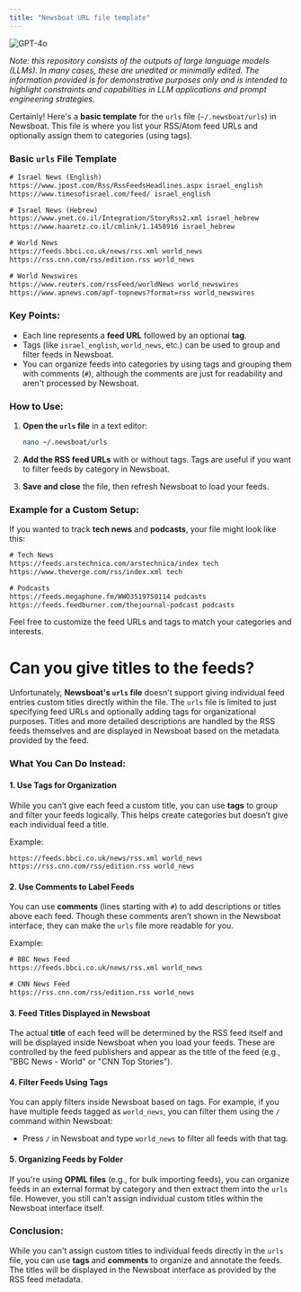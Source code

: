 ```yaml
---
title: "Newsboat URL file template"
---
```

![GPT-4o](https://img.shields.io/badge/GPT--4o-3333FF?style=for-the-badge&logo=openai&logoColor=white)



*Note: this repository consists of the outputs of large language models (LLMs). In many cases, these are unedited or minimally edited. The information provided is for demonstrative purposes only and is intended to highlight constraints and capabilities in LLM applications and prompt engineering strategies.*


Certainly! Here's a **basic template** for the `urls` file (`~/.newsboat/urls`) in Newsboat. This file is where you list your RSS/Atom feed URLs and optionally assign them to categories (using tags).

### Basic `urls` File Template

```txt
# Israel News (English)
https://www.jpost.com/Rss/RssFeedsHeadlines.aspx israel_english
https://www.timesofisrael.com/feed/ israel_english

# Israel News (Hebrew)
https://www.ynet.co.il/Integration/StoryRss2.xml israel_hebrew
https://www.haaretz.co.il/cmlink/1.1458916 israel_hebrew

# World News
https://feeds.bbci.co.uk/news/rss.xml world_news
https://rss.cnn.com/rss/edition.rss world_news

# World Newswires
https://www.reuters.com/rssFeed/worldNews world_newswires
https://www.apnews.com/apf-topnews?format=rss world_newswires
```

### Key Points:
- Each line represents a **feed URL** followed by an optional **tag**.
- Tags (like `israel_english`, `world_news`, etc.) can be used to group and filter feeds in Newsboat.
- You can organize feeds into categories by using tags and grouping them with comments (`#`), although the comments are just for readability and aren't processed by Newsboat.

### How to Use:
1. **Open the `urls` file** in a text editor:
   ```bash
   nano ~/.newsboat/urls
   ```

2. **Add the RSS feed URLs** with or without tags. Tags are useful if you want to filter feeds by category in Newsboat.

3. **Save and close** the file, then refresh Newsboat to load your feeds.

### Example for a Custom Setup:
If you wanted to track **tech news** and **podcasts**, your file might look like this:

```txt
# Tech News
https://feeds.arstechnica.com/arstechnica/index tech
https://www.theverge.com/rss/index.xml tech

# Podcasts
https://feeds.megaphone.fm/WWO3519750114 podcasts
https://feeds.feedburner.com/thejournal-podcast podcasts
```

Feel free to customize the feed URLs and tags to match your categories and interests.

# Can you give titles to the feeds?

Unfortunately, **Newsboat's `urls` file** doesn't support giving individual feed entries custom titles directly within the file. The `urls` file is limited to just specifying feed URLs and optionally adding tags for organizational purposes. Titles and more detailed descriptions are handled by the RSS feeds themselves and are displayed in Newsboat based on the metadata provided by the feed.

### What You Can Do Instead:

#### 1. **Use Tags for Organization**
While you can’t give each feed a custom title, you can use **tags** to group and filter your feeds logically. This helps create categories but doesn’t give each individual feed a title.

Example:

```txt
https://feeds.bbci.co.uk/news/rss.xml world_news
https://rss.cnn.com/rss/edition.rss world_news
```

#### 2. **Use Comments to Label Feeds**
You can use **comments** (lines starting with `#`) to add descriptions or titles above each feed. Though these comments aren’t shown in the Newsboat interface, they can make the `urls` file more readable for you.

Example:

```txt
# BBC News Feed
https://feeds.bbci.co.uk/news/rss.xml world_news

# CNN News Feed
https://rss.cnn.com/rss/edition.rss world_news
```

#### 3. **Feed Titles Displayed in Newsboat**
The actual **title** of each feed will be determined by the RSS feed itself and will be displayed inside Newsboat when you load your feeds. These are controlled by the feed publishers and appear as the title of the feed (e.g., "BBC News - World" or "CNN Top Stories").

#### 4. **Filter Feeds Using Tags**
You can apply filters inside Newsboat based on tags. For example, if you have multiple feeds tagged as `world_news`, you can filter them using the `/` command within Newsboat:

- Press `/` in Newsboat and type `world_news` to filter all feeds with that tag.

#### 5. **Organizing Feeds by Folder**
If you're using **OPML files** (e.g., for bulk importing feeds), you can organize feeds in an external format by category and then extract them into the `urls` file. However, you still can't assign individual custom titles within the Newsboat interface itself.

### Conclusion:
While you can't assign custom titles to individual feeds directly in the `urls` file, you can use **tags** and **comments** to organize and annotate the feeds. The titles will be displayed in the Newsboat interface as provided by the RSS feed metadata.